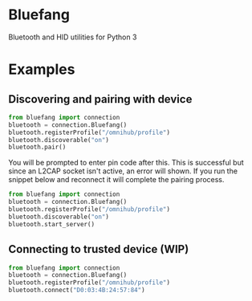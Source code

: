 # Bluefang
Bluetooth and HID utilities for Python 3

# Examples

## Discovering and pairing with device
```python
from bluefang import connection
bluetooth = connection.Bluefang()
bluetooth.registerProfile("/omnihub/profile")
bluetooth.discoverable("on")
bluetooth.pair()
```
You will be prompted to enter pin code after this.  This is successful but since an L2CAP socket isn't active, an
error will shown.  If you run the snippet below and reconnect it will complete the pairing process.

```python
from bluefang import connection
bluetooth = connection.Bluefang()
bluetooth.registerProfile("/omnihub/profile")
bluetooth.discoverable("on")
bluetooth.start_server()
```

## Connecting to trusted device (WIP)
```python
from bluefang import connection
bluetooth = connection.Bluefang()
bluetooth.registerProfile("/omnihub/profile")
bluetooth.connect("D0:03:4B:24:57:84")
```